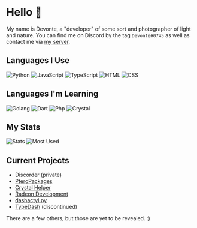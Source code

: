 # Hello 👋
My name is Devonte, a "developer" of some sort and photographer of light and nature. You can find me on Discord by the tag `Devonte#0745` as well as contact me via [my server](https://discord.com/invite/XyZQ2U4vA6).

## Languages I Use
![Python](https://img.shields.io/badge/Python-3572A5?style=for-the-badge&logo=python&logoColor=white)
![JavaScript](https://img.shields.io/badge/JavaScript-f1e05a?style=for-the-badge&logo=javascript&logoColor=black)
![TypeScript](https://img.shields.io/badge/TypeScript-2b7489?style=for-the-badge&logo=typescript&logoColor=white)
![HTML](https://img.shields.io/badge/HTML-e34c26?style=for-the-badge&logo=html5&logoColor=white)
![CSS](https://img.shields.io/badge/CSS-563d7c?style=for-the-badge&logo=css3&logoColor=white)

## Languages I'm Learning
![Golang](https://img.shields.io/badge/Golang-00ADD8?style=for-the-badge&logo=go&logoColor=white)
![Dart](https://img.shields.io/badge/Dart-00B4AB?style=for-the-badge&logo=dart&logoColor=white)
![Php](https://img.shields.io/badge/PHP-4F5D95?style=for-the-badge&logo=php&logoColor=white)
![Crystal](https://img.shields.io/badge/Crystal-000100?style=for-the-badge&logo=crystal&logoColor=white)

## My Stats
![Stats](https://github-readme-stats.vercel.app/api?username=devnote-dev&layout=compact&hide_border=true&hide_title=true&count_private=true&include_all_commits=true&show_icons=true&bg_color=00000000&text_color=c3c6ce&icon_color=4e64f7)
![Most Used](https://github-readme-stats.vercel.app/api/top-langs/?username=devnote-dev&layout=compact&hide_border=true&show_icons=true&title_color=c3c6ce&text_color=9f9f9f&bg_color=00000000&hide_border=true&icon_color=00000000&count_private=true)

## Current Projects
* Discorder (private)
* [PteroPackages](https://github.com/PteroPackages)
* [Crystal Helper](https://github.com/devnote-dev/crystal-helper)
* [Radeon Development](https://github.com/devnote-dev/Radeon)
* [dashactyl.py](https://github.com/devnote-dev/dashactyl.py)
* [TypeDash](https://github.com/devnote-dev/typedash) (discontinued)

There are a few others, but those are yet to be revealed. :)
